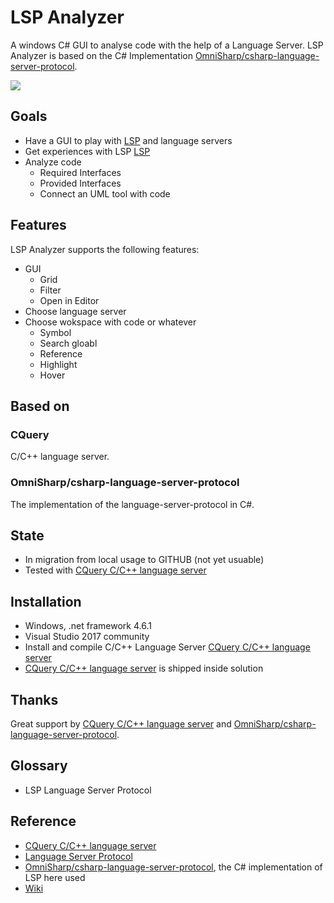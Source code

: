 # LSP Analyzer

A windows C# GUI to analyse code with the help of a Language Server. LSP Analyzer is based on the C# Implementation [OmniSharp/csharp-language-server-protocol](https://github.com/OmniSharp/csharp-language-server-protocol). 

![](../../wiki/images/LspAnalyzer.png)

## Goals

- Have a GUI to play with [LSP](https://microsoft.github.io/language-server-protocol/) and language servers
- Get experiences with LSP [LSP](https://microsoft.github.io/language-server-protocol/)
- Analyze code
  - Required Interfaces
  - Provided Interfaces
  - Connect an UML tool with code

## Features

LSP Analyzer supports the following features:

- GUI
  - Grid
  - Filter
  - Open in Editor 
- Choose language server
- Choose wokspace with code or whatever
  - Symbol
  - Search gloabl
  - Reference
  - Highlight
  - Hover

## Based on

### CQuery

C/C++ language server.

### OmniSharp/csharp-language-server-protocol

The implementation of the language-server-protocol in C#. 

## State

-  In migration from local usage to GITHUB (not yet usuable)
-  Tested with [CQuery C/C++ language server](https://github.com/cquery-project/cquery) 

## Installation

-  Windows, .net framework 4.6.1
-  Visual Studio 2017 community
-  Install and compile C/C++ Language Server [CQuery C/C++ language server](https://github.com/cquery-project/cquery)
-  [CQuery C/C++ language server](https://github.com/cquery-project/cquery) is shipped inside solution

## Thanks

Great support by [CQuery C/C++ language server](https://github.com/cquery-project/cquery) and [OmniSharp/csharp-language-server-protocol](https://github.com/OmniSharp/csharp-language-server-protocol).

## Glossary

- LSP Language Server Protocol

## Reference 

- [CQuery C/C++ language server](https://github.com/cquery-project/cquery)
- [Language Server Protocol](https://microsoft.github.io/language-server-protocol/)
- [OmniSharp/csharp-language-server-protocol](https://github.com/OmniSharp/csharp-language-server-protocol), the C# implementation of LSP here used
- [Wiki](../../wiki)


 